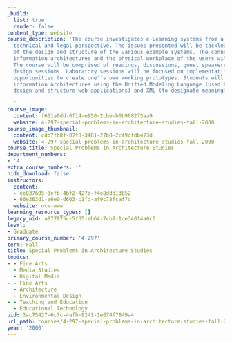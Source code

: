```yaml
---
_build:
  list: true
  render: false
content_type: website
course_description: 'The course investigates e-Learning systems from a business, policy,
  technical and legal perspective. The issues presented will be tackled by discussion
  of the design and structure of the various example systems. The connection between
  information architectures and the physical workplace of the users will also be examined.
  The course will be comprised of readings, discussions, guest speakers and group
  design sessions. Laboratory sessions will be focused on implementation tools and
  opportunities to create one''s own working prototypes. Students will learn to describe
  information architectures using the Unified Modeling Language (used to specify,
  design and structure web applications) and XML (to designate meaningful content).

  '
course_image:
  content: f651a0dd-0f14-e950-2cbe-b0b968275aa9
  website: 4-297-special-problems-in-architecture-studies-fall-2000
course_image_thumbnail:
  content: cdb7fb8f-87f8-3481-27b8-2c49cfdb473d
  website: 4-297-special-problems-in-architecture-studies-fall-2000
course_title: Special Problems in Architecture Studies
department_numbers:
- '4'
extra_course_numbers: ''
hide_download: false
instructors:
  content:
  - ee037605-3efb-4bf2-427a-f4e8ddd13652
  - 66e363d1-e6e0-d603-c1fd-af9c78fcaf7c
  website: ocw-www
learning_resource_types: []
legacy_uid: a877875c-5f35-eb64-7cb7-1ce34014a0c5
level:
- Graduate
primary_course_number: '4.297'
term: Fall
title: Special Problems in Architecture Studies
topics:
- - Fine Arts
  - Media Studies
  - Digital Media
- - Fine Arts
  - Architecture
  - Environmental Design
- - Teaching and Education
  - Educational Technology
uid: 3ac75427-6c7c-4afb-9241-1e674f7849a4
url_path: courses/4-297-special-problems-in-architecture-studies-fall-2000
year: '2000'
---
```

